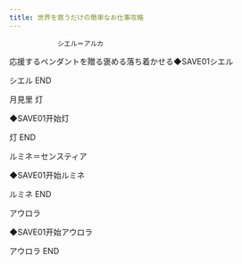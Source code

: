 ```yaml
---
title: 世界を救うだけの簡単なお仕事攻略
---
```


                シエル＝アルカ

応援するペンダントを贈る褒める落ち着かせる◆SAVE01シエル

シエル END

月見里 灯

◆SAVE01开始灯

灯 END

ルミネ＝センスティア

◆SAVE01开始ルミネ

ルミネ END

アウロラ

◆SAVE01开始アウロラ

アウロラ END
              
